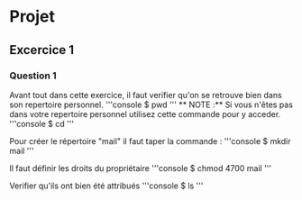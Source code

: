# Projet

## Excercice 1

### Question 1

Avant tout dans cette exercice, il faut verifier qu'on se retrouve bien dans son repertoire personnel.
    '''console
    $ pwd
    '''
** NOTE :** Si vous n'êtes pas dans votre repertoire personnel utilisez cette commande pour y acceder. 
    '''console
    $ cd
    '''

Pour créer le répertoire "mail" il faut taper la commande :
    '''console
    $ mkdir mail
    '''

Il faut définir les droits du propriétaire 
    '''console
    $ chmod 4700 mail
    '''

Verifier qu'ils ont bien été attribués 
    '''console
    $ ls
    '''
